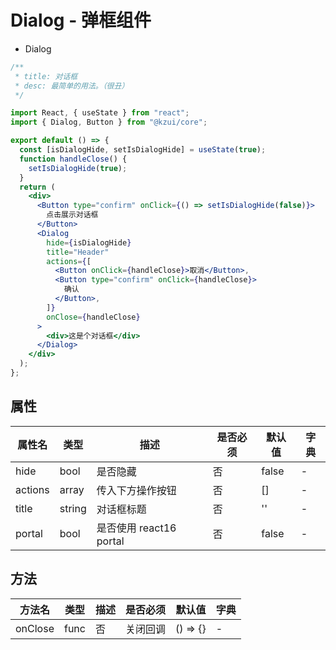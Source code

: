 # Dialog - 弹框组件

- Dialog

```jsx
/**
 * title: 对话框
 * desc: 最简单的用法。（很丑）
 */

import React, { useState } from "react";
import { Dialog, Button } from "@kzui/core";

export default () => {
  const [isDialogHide, setIsDialogHide] = useState(true);
  function handleClose() {
    setIsDialogHide(true);
  }
  return (
    <div>
      <Button type="confirm" onClick={() => setIsDialogHide(false)}>
        点击展示对话框
      </Button>
      <Dialog
        hide={isDialogHide}
        title="Header"
        actions={[
          <Button onClick={handleClose}>取消</Button>,
          <Button type="confirm" onClick={handleClose}>
            确认
          </Button>,
        ]}
        onClose={handleClose}
      >
        <div>这是个对话框</div>
      </Dialog>
    </div>
  );
};
```

## 属性

| 属性名  | 类型   | 描述                    | 是否必须 | 默认值 | 字典 |
| ------- | ------ | ----------------------- | -------- | ------ | ---- |
| hide    | bool   | 是否隐藏                | 否       | false  | -    |
| actions | array  | 传入下方操作按钮        | 否       | []     | -    |
| title   | string | 对话框标题              | 否       | ''     | -    |
| portal  | bool   | 是否使用 react16 portal | 否       | false  | -    |

## 方法

| 方法名  | 类型 | 描述 | 是否必须 | 默认值   | 字典 |
| ------- | ---- | ---- | -------- | -------- | ---- |
| onClose | func | 否   | 关闭回调 | () => {} | -    |
